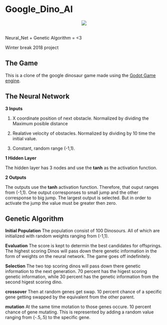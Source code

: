 # Google_Dino_AI
<div align="center">
  <img src="https://github.com/lgonz041/Google_Dino_AI/blob/master/icon.png"><br><br>
</div>

Neural_Net + Genetic Algorithm = &lt;3 

Winter break 2018 project 
## The Game

This is a clone of the google dinosaur game made using the [Godot Game engine](https://godotengine.org/).

## The Neural Network 
**3 Inputs** 

1. X coordinate position of next obstacle.  Normalized by dividing the Maximum posible distance

2. Realative velocity of obstacles. Normalized by dividing by 10 time the initial value. 

3. Constant, random range (-1,1).

**1 Hidden Layer**

The hidden layer has 3 nodes and use the **tanh** as the activation function.

**2 Outputs** 

The outputs use the **tanh** activation function. Therefore, that ouput ranges from (-1,1).
One output corresponses to small jump and the other corresponse to big jump. The largest output is selected. But in order to activate the jump the value must be greater then zero. 

## Genetic Algorithm 

**Initial Population**
The population consist of 100 Dinosours. All of which are initialized with random weights ranging from (-1,1).

**Evaluation**
The score is kept to determin the best candidates for offsprings. The highest scoring Dinos will pass down there genetic information in the form of weights on the neural network. The game goes off indefinitely.

**Selection**
The two top scoring dinos will pass down there genetic information to the next generation. 70 percent has the higest scoring genetic information, while 30 percent has the genetic information from the second higest scoring dino.  

**crossover**
Then at random genes get swap. 10 percent chance of a specific gene getting swapped by the equivalent from the other parent.

**mutation**
At the same time motation to those genes occure. 10 percent chance of gene mutating. This is represented by adding a random value ranging from (-.5,.5) to the specific gene. 

